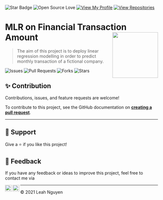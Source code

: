  ![Star Badge](https://img.shields.io/static/v1?label=%F0%9F%8C%9F&message=If%20Useful&style=style=flat&color=BC4E99)
![Open Source Love](https://badges.frapsoft.com/os/v1/open-source.svg?v=103)
[![View My Profile](https://img.shields.io/badge/View-My_Profile-green?logo=GitHub)](https://github.com/ndleah)
[![View Repositories](https://img.shields.io/badge/View-My_Repositories-blue?logo=GitHub)](https://github.com/ndleah?tab=repositories)


# MLR on Financial Transaction Amount <img src="https://image.freepik.com/free-vector/money-set-with-pixel-art-style_475147-378.jpg" align="right" width="150"/>

> The aim of this project is to deploy linear regression modelling in order to predict monthly transaction of a fictional company.


![Issues](https://img.shields.io/github/issues/ndleah/transactions?style=social&logo=github)
![Pull Requests](https://img.shields.io/github/issues-pr/ndleah/transactions?style=social&logo=github)
![Forks](https://img.shields.io/github/forks/ndleah/transactions?style=social&logo=github)
![Stars](https://img.shields.io/github/stars/ndleah/transactions?style=social&logo=github)

## ✨ Contribution

Contributions, issues, and feature requests are welcome!

To contribute to this project, see the GitHub documentation on **[creating a pull request](https://help.github.com/en/github/collaborating-with-issues-and-pull-requests/creating-a-pull-request)**.

---

## 👏 Support

Give a ⭐️ if you like this project!

## 📝 Feedback

If you have any feedback or ideas to improve this project, feel free to contact me via

<a href="https://www.linkedin.com/in/ndleah/">
  <img align="left" alt="Leah's LinkdedIn" width="22px" src="https://cdn.jsdelivr.net/npm/simple-icons@v3/icons/linkedin.svg" />

</a>
<a href="https://github.com/ndleah">
  <img align="left" alt="Leah's Github" width="22px" src="https://cdn.jsdelivr.net/npm/simple-icons@v3/icons/github.svg" />
</a>

___________________________________

<p>&copy; 2021 Leah Nguyen</p>

